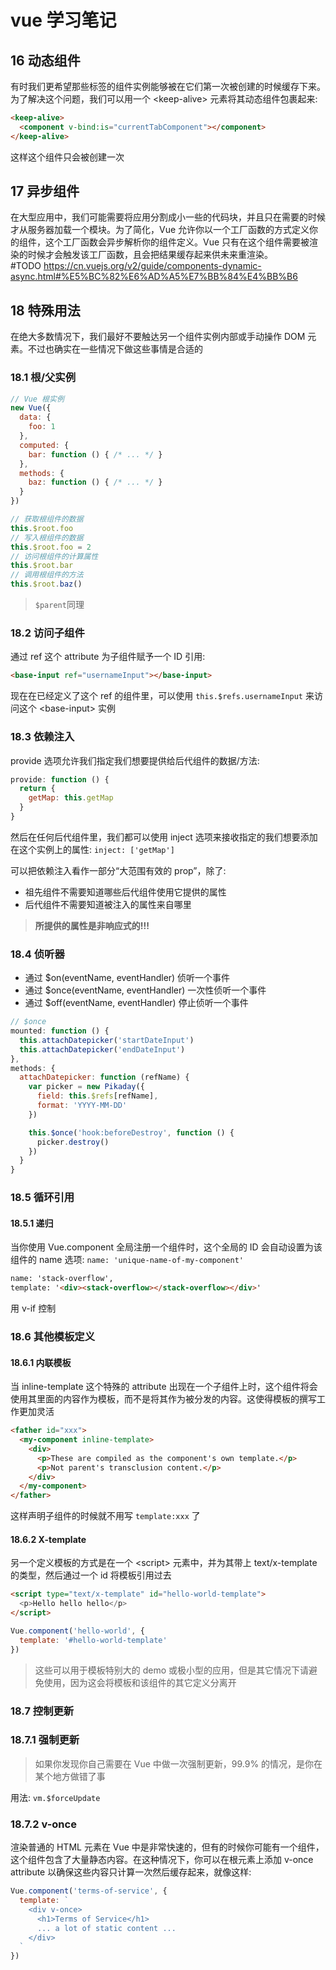 
# vue 学习笔记

## 16 动态组件

有时我们更希望那些标签的组件实例能够被在它们第一次被创建的时候缓存下来。为了解决这个问题，我们可以用一个 \<keep-alive\> 元素将其动态组件包裹起来:

```html
<keep-alive>
  <component v-bind:is="currentTabComponent"></component>
</keep-alive>
```

这样这个组件只会被创建一次

## 17 异步组件

在大型应用中，我们可能需要将应用分割成小一些的代码块，并且只在需要的时候才从服务器加载一个模块。为了简化，Vue 允许你以一个工厂函数的方式定义你的组件，这个工厂函数会异步解析你的组件定义。Vue 只有在这个组件需要被渲染的时候才会触发该工厂函数，且会把结果缓存起来供未来重渲染。  
#TODO https://cn.vuejs.org/v2/guide/components-dynamic-async.html#%E5%BC%82%E6%AD%A5%E7%BB%84%E4%BB%B6

## 18 特殊用法

在绝大多数情况下，我们最好不要触达另一个组件实例内部或手动操作 DOM 元素。不过也确实在一些情况下做这些事情是合适的

### 18.1 根/父实例

```js
// Vue 根实例
new Vue({
  data: {
    foo: 1
  },
  computed: {
    bar: function () { /* ... */ }
  },
  methods: {
    baz: function () { /* ... */ }
  }
})

// 获取根组件的数据
this.$root.foo
// 写入根组件的数据
this.$root.foo = 2
// 访问根组件的计算属性
this.$root.bar
// 调用根组件的方法
this.$root.baz()
```

> ```$parent```同理

### 18.2 访问子组件

通过 ref 这个 attribute 为子组件赋予一个 ID 引用:

```html
<base-input ref="usernameInput"></base-input>
```

现在在已经定义了这个 ref 的组件里，可以使用 ```this.$refs.usernameInput``` 来访问这个 \<base-input\> 实例

### 18.3 依赖注入

provide 选项允许我们指定我们想要提供给后代组件的数据/方法:

```js
provide: function () {
  return {
    getMap: this.getMap
  }
}
```

然后在任何后代组件里，我们都可以使用 inject 选项来接收指定的我们想要添加在这个实例上的属性: ```inject: ['getMap']```

可以把依赖注入看作一部分“大范围有效的 prop”，除了:

- 祖先组件不需要知道哪些后代组件使用它提供的属性
- 后代组件不需要知道被注入的属性来自哪里

> **所提供的属性是非响应式的!!!**

### 18.4 侦听器

- 通过 $on(eventName, eventHandler) 侦听一个事件
- 通过 $once(eventName, eventHandler) 一次性侦听一个事件
- 通过 $off(eventName, eventHandler) 停止侦听一个事件

```js
// $once
mounted: function () {
  this.attachDatepicker('startDateInput')
  this.attachDatepicker('endDateInput')
},
methods: {
  attachDatepicker: function (refName) {
    var picker = new Pikaday({
      field: this.$refs[refName],
      format: 'YYYY-MM-DD'
    })

    this.$once('hook:beforeDestroy', function () {
      picker.destroy()
    })
  }
}
```

### 18.5 循环引用

#### 18.5.1 递归

当你使用 Vue.component 全局注册一个组件时，这个全局的 ID 会自动设置为该组件的 name 选项: ```name: 'unique-name-of-my-component'```

```html
name: 'stack-overflow',
template: '<div><stack-overflow></stack-overflow></div>'
```

用 v-if 控制

### 18.6 其他模板定义

#### 18.6.1 内联模板

当 inline-template 这个特殊的 attribute 出现在一个子组件上时，这个组件将会使用其里面的内容作为模板，而不是将其作为被分发的内容。这使得模板的撰写工作更加灵活

```html
<father id="xxx">
  <my-component inline-template>
    <div>
      <p>These are compiled as the component's own template.</p>
      <p>Not parent's transclusion content.</p>
    </div>
  </my-component>
</father>
```

这样声明子组件的时候就不用写 ```template:xxx``` 了

#### 18.6.2 X-template

另一个定义模板的方式是在一个 \<script\> 元素中，并为其带上 text/x-template 的类型，然后通过一个 id 将模板引用过去

```html
<script type="text/x-template" id="hello-world-template">
  <p>Hello hello hello</p>
</script>
```

```js
Vue.component('hello-world', {
  template: '#hello-world-template'
})
```

> 这些可以用于模板特别大的 demo 或极小型的应用，但是其它情况下请避免使用，因为这会将模板和该组件的其它定义分离开

### 18.7 控制更新

### 18.7.1 强制更新

> 如果你发现你自己需要在 Vue 中做一次强制更新，99.9% 的情况，是你在某个地方做错了事

用法: ```vm.$forceUpdate```

### 18.7.2 v-once

渲染普通的 HTML 元素在 Vue 中是非常快速的，但有的时候你可能有一个组件，这个组件包含了大量静态内容。在这种情况下，你可以在根元素上添加 v-once attribute 以确保这些内容只计算一次然后缓存起来，就像这样:

```js
Vue.component('terms-of-service', {
  template: `
    <div v-once>
      <h1>Terms of Service</h1>
      ... a lot of static content ...
    </div>
  `
})
```
